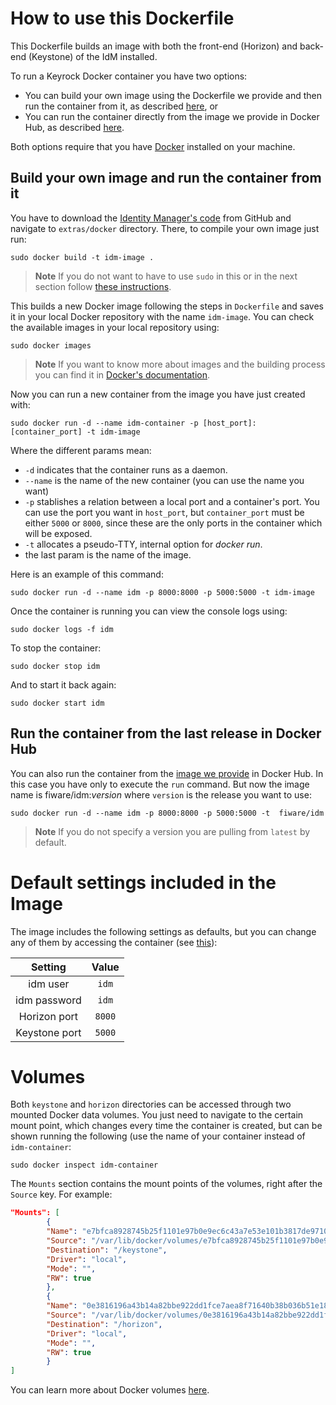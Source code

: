 # How to use this Dockerfile

This Dockerfile builds an image with both the front-end (Horizon) and back-end (Keystone) of the IdM installed.

To run a Keyrock Docker container you have two options: 

- You can build your own image using the Dockerfile we provide and then run the container from it, as described [here](#build-your-own-image-and-run-the-container-from-it), or
- You can run the container directly from the image we provide in Docker Hub, as described [here](#run-the-container-from-the-last-release-in-docker-hub).

Both options require that you have [Docker](https://docs.docker.com/installation/) installed on your machine.

## Build your own image and run the container from it

You have to download the [Identity Manager's code](https://github.com/ging/fiware-idm) from GitHub and navigate to `extras/docker` directory. There, to compile your own image just run:

	sudo docker build -t idm-image .

> **Note**
> If you do not want to have to use `sudo` in this or in the next section follow [these instructions](https://docs.docker.com/installation/ubuntulinux/#create-a-docker-group).

This builds a new Docker image following the steps in `Dockerfile` and saves it in your local Docker repository with the name `idm-image`. You can check the available images in your local repository using: 

	sudo docker images

> **Note**
> If you want to know more about images and the building process you can find it in [Docker's documentation](https://docs.docker.com/userguide/dockerimages/).

Now you can run a new container from the image you have just created with:

	sudo docker run -d --name idm-container -p [host_port]:[container_port] -t idm-image

Where the different params mean:

* `-d` indicates that the container runs as a daemon.
* `--name` is the name of the new container (you can use the name you want)
* `-p` stablishes a relation between a local port and a container's port. You can use the port you want in `host_port`, but `container_port` must be either `5000` or `8000`, since these are the only ports in the container which will be exposed.
* `-t` allocates a pseudo-TTY, internal option for *docker run*.
* the last param is the name of the image.

Here is an example of this command:

	sudo docker run -d --name idm -p 8000:8000 -p 5000:5000 -t idm-image

Once the container is running you can view the console logs using: 

	sudo docker logs -f idm

To stop the container:

	sudo docker stop idm
	
And to start it back again:

	sudo docker start idm

## Run the container from the last release in Docker Hub

You can also run the container from the [image we provide](https://hub.docker.com/r/fiware/idm/) in Docker Hub. In this case you have only to execute the `run` command. But now the image name is fiware/idm:*version* where `version` is the release you want to use:

	sudo docker run -d --name idm -p 8000:8000 -p 5000:5000 -t  fiware/idm

> **Note**
> If you do not specify a version you are pulling from `latest` by default.

# Default settings included in the Image
The image includes the following settings as defaults, but you can change any of them by accessing the container (see [this](#volumes)):

| Setting       | Value  |
|:-------------:|:------:|
| idm user      | `idm`  |
| idm password  | `idm`  |
| Horizon port  | `8000` |
| Keystone port | `5000` |

# Volumes
Both `keystone` and `horizon` directories can be accessed through two mounted Docker data volumes. You just need to navigate to the certain mount point, which changes every time the container is created, but can be shown running the following (use the name of your container instead of `idm-container`:

	sudo docker inspect idm-container

The `Mounts` section contains the mount points of the volumes, right after the `Source` key. For example:
	
```JSON
"Mounts": [
       	{
       	"Name": "e7bfca8928745b25f1101e97b0e9ec6c43a7e53e101b3817de97106eebc8d504",
       	"Source": "/var/lib/docker/volumes/e7bfca8928745b25f1101e97b0e9ec6c43a7e53e101b3817de97106eebc8d504/_data",
        "Destination": "/keystone",
        "Driver": "local",
        "Mode": "",
        "RW": true
        },
       	{
        "Name": "0e3816196a43b14a82bbe922dd1fce7aea8f71640b38b036b51e1869f82c5571",
        "Source": "/var/lib/docker/volumes/0e3816196a43b14a82bbe922dd1fce7aea8f71640b38b036b51e1869f82c5571/_data",
        "Destination": "/horizon",
        "Driver": "local",
        "Mode": "",
        "RW": true
        }
]
```

You can learn more about Docker volumes [here](https://docs.docker.com/engine/userguide/dockervolumes/).
